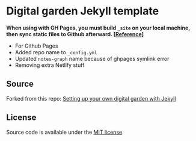 # Digital garden Jekyll template
**When using with GH Pages, you must build `_site` on your local machine, then sync static files to Github afterward. [[Reference](https://github.com/jekyll/jekyll/blob/master/docs/_docs/plugins/installation.md)]**

- For Github Pages
- Added repo name to `_config.yml`
- Updated `notes-graph` name because of ghpages symlink error
- Removing extra Netlify stuff

## Source
Forked from this repo:
[Setting up your own digital garden with Jekyll](https://maximevaillancourt.com/blog/setting-up-your-own-digital-garden-with-jekyll)

## License
Source code is available under the [MIT license](LICENSE.md).
